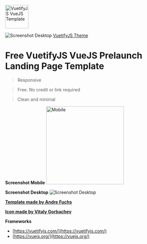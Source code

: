 

<a href="https://andrefuchs.github.io/download/vue/free-vuetify-prelaunch-landing-page-template.html"><img src="https://andrefuchs.github.io/download/vue/rocket.svg" height="75" title="Free VuetifyJS VueJS Prelaunch Landing Page Template" alt="VuetifyJS VueJS Template"></a>

![Screenshot Desktop](https://andrefuchs.github.io/download/vue/desktop-free-vuetify-prelaunch-landing-page-template.png)
[VuetifyJS Theme](https://andrefuchs.github.io/download/vue/free-vuetify-prelaunch-landing-page-template.html)

# Free VuetifyJS VueJS Prelaunch Landing Page Template

> Responsive

> Free. No credit or link required

> Clean and minimal

**Screenshot Mobile**
<img src="https://andrefuchs.github.io/download/vue/mobile-free-vuetify-prelaunch-landing-page-template.png" alt="Mobile" width="250"/>

**Screenshot Desktop**
![Screenshot Desktop](https://andrefuchs.github.io/download/vue/desktop-free-vuetify-prelaunch-landing-page-template.png)



[**Template made by Andre Fuchs**](https://andrefuchs.github.io/)

[**Icon made by Vitaly Gorbachev**](https://www.flaticon.com/authors/vitaly-gorbachev)

**Frameworks**
 - [https://vuetifyjs.com/](https://vuetifyjs.com/)
 - [https://vuejs.org/](https://vuejs.org/)
